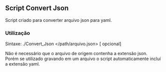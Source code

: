 ## Script Convert Json

Script criado para converter arquivo json para yaml.

### Utilização
Sintaxe: ./Convert_Json </path/arquivo.json> [<saida> opcional]

Não é necessário que o arquivo de origem contenha a extensão json.
Porém se utilizado gravando em um arquivo o script automaticamente incluí a extensão yaml.
